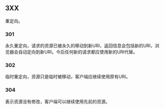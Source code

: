 ## 3XX
重定向。

### 301
永久重定向，请求的资源已被永久的移动到新URI，返回信息会包括新的URI，浏览器会自动定向到新URI。今后任何新的请求都应使用新的URI代替。

### 302
临时重定向，资源只是临时被移动，客户端应继续使用原有URI。

### 304
表示资源没有修改，客户端可以继续使用先前的资源。
